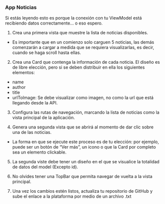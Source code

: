 ### App Noticias
Si estás leyendo esto es porque la conexión con tu ViewModel está recibiendo datos correctamente... o eso espero.

1. Crea una primera vista que muestre la lista de noticias disponibles.
- Es importante que en un comienzo solo carguen 5 noticias, las demás comenzarán a cargar a medida que se requiera visualizarlas, es decir, cuando se haga scroll hasta ellas.

2. Crea una Card que contenga la información de cada noticia. El diseño es de libre elección, pero si se deben distribuir en ella los siguientes elementos:
- name
- author
- title
- urlToImage: Se debe visualizar como imagen, no como la url que está llegando desde la API.

3. Configura las rutas de navegación, marcando la lista de noticias como la vista principal de la aplicación.

4. Genera una segunda vista que se abrirá al momento de dar clic sobre una de las noticias.
- La forma en que se ejecute este proceso es de tu elección: por ejemplo, puede ser un botón de “Ver más”, un icono o que la Card por completo sea un elemento clickable.

5. La segunda viste debe tener un diseño en el que se visualice la totalidad de datos del model (Excepto id).

6. No olvides tener una TopBar que permita navegar de vuelta a la vista principal.

7. Una vez los cambios estén listos, actualiza tu repositorio de GitHub y sube el enlace a la plataforma por medio de un archivo .txt